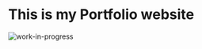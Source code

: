 # This is my Portfolio website
![work-in-progress](https://img.shields.io/badge/Work%20In%20Progress-90ee90.svg)

